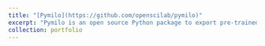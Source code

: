 ```yaml
---
title: "[Pymilo](https://github.com/openscilab/pymilo)"
excerpt: "Pymilo is an open source Python package to export pre-trained machine learning models in a transparent way.<br/><img src='/images/pymilo.png' width='500' height='300'>"
collection: portfolio
---
```

